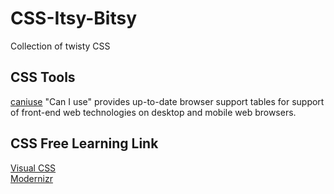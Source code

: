 # CSS-Itsy-Bitsy
Collection of twisty CSS 

## CSS Tools
[caniuse](https://caniuse.com/)
"Can I use" provides up-to-date browser support tables for support of front-end web technologies on desktop and mobile web browsers.


## CSS Free Learning Link 
[ Visual CSS ](https://cssreference.io/)<br/>
[ Modernizr ](https://modernizr.com/)
